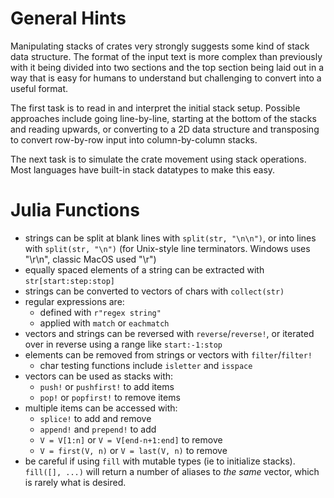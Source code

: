 General Hints
=============

Manipulating stacks of crates very strongly suggests some kind of stack data structure. The format of the input text is more complex than previously with it being divided into two sections and the top section being laid out in a way that is easy for humans to understand but challenging to convert into a useful format.

The first task is to read in and interpret the initial stack setup. Possible approaches include going line-by-line, starting at the bottom of the stacks and reading upwards, or converting to a 2D data structure and transposing to convert row-by-row input into column-by-column stacks.

The next task is to simulate the crate movement using stack operations. Most languages have built-in stack datatypes to make this easy.

Julia Functions
===============

- strings can be split at blank lines with `split(str, "\n\n")`, or into lines with `split(str, "\n")` (for Unix-style line terminators. Windows uses "\r\n", classic MacOS used "\r")
- equally spaced elements of a string can be extracted with `str[start:step:stop]`
- strings can be converted to vectors of chars with `collect(str)`
- regular expressions are:
    * defined with `r"regex string"`
    * applied with `match` or `eachmatch`
- vectors and strings can be reversed with `reverse`/`reverse!`, or iterated over in reverse using a range like `start:-1:stop`
- elements can be removed from strings or vectors with `filter`/`filter!`
    * char testing functions include `isletter` and `isspace`
- vectors can be used as stacks with:
    * `push!` or `pushfirst!` to add items
    * `pop!` or `popfirst!` to remove items
- multiple items can be accessed with:
    * `splice!` to add and remove
    * `append!` and `prepend!` to add
    * `V = V[1:n]` or `V = V[end-n+1:end]` to remove
    * `V = first(V, n)` or `V = last(V, n)` to remove
- be careful if using `fill` with mutable types (ie to initialize stacks). `fill([], ...)` will return a number of aliases to *the* *same* vector, which is rarely what is desired.